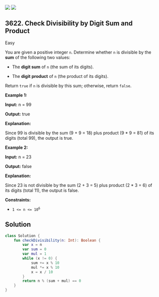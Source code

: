 [![](https://img.shields.io/github/stars/javadev/LeetCode-in-Kotlin?label=Stars&style=flat-square)](https://github.com/javadev/LeetCode-in-Kotlin)
[![](https://img.shields.io/github/forks/javadev/LeetCode-in-Kotlin?label=Fork%20me%20on%20GitHub%20&style=flat-square)](https://github.com/javadev/LeetCode-in-Kotlin/fork)

## 3622\. Check Divisibility by Digit Sum and Product

Easy

You are given a positive integer `n`. Determine whether `n` is divisible by the **sum** of the following two values:

*   The **digit sum** of `n` (the sum of its digits).
    
*   The **digit** **product** of `n` (the product of its digits).
    

Return `true` if `n` is divisible by this sum; otherwise, return `false`.

**Example 1:**

**Input:** n = 99

**Output:** true

**Explanation:**

Since 99 is divisible by the sum (9 + 9 = 18) plus product (9 \* 9 = 81) of its digits (total 99), the output is true.

**Example 2:**

**Input:** n = 23

**Output:** false

**Explanation:**

Since 23 is not divisible by the sum (2 + 3 = 5) plus product (2 \* 3 = 6) of its digits (total 11), the output is false.

**Constraints:**

*   <code>1 <= n <= 10<sup>6</sup></code>

## Solution

```kotlin
class Solution {
    fun checkDivisibility(n: Int): Boolean {
        var x = n
        var sum = 0
        var mul = 1
        while (x != 0) {
            sum += x % 10
            mul *= x % 10
            x = x / 10
        }
        return n % (sum + mul) == 0
    }
}
```